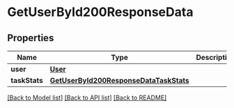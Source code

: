 # GetUserById200ResponseData

## Properties
Name | Type | Description | Notes
------------ | ------------- | ------------- | -------------
**user** | [**User**](User.md) |  | [optional] 
**taskStats** | [**GetUserById200ResponseDataTaskStats**](GetUserById200ResponseDataTaskStats.md) |  | [optional] 

[[Back to Model list]](../README.md#documentation-for-models) [[Back to API list]](../README.md#documentation-for-api-endpoints) [[Back to README]](../README.md)


